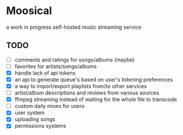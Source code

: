 # Moosical
a work in progress self-hosted music streaming service

## TODO
- [ ] comments and ratings for songs/albums (maybe)
- [ ] favorites for artists/songs/albums
- [x] handle lack of api tokens
- [x] an api to generate queue's based on user's listening preferences
- [x] a way to import/export playlists from/to other services 
- [ ] artist/album descriptions and reviews from various sources
- [x] ffmpeg streaming instead of waiting for the whole file to transcode 
- [ ] custom daily mixes for users
- [x] user system
- [x] uploading songs
- [x] permissions systems   